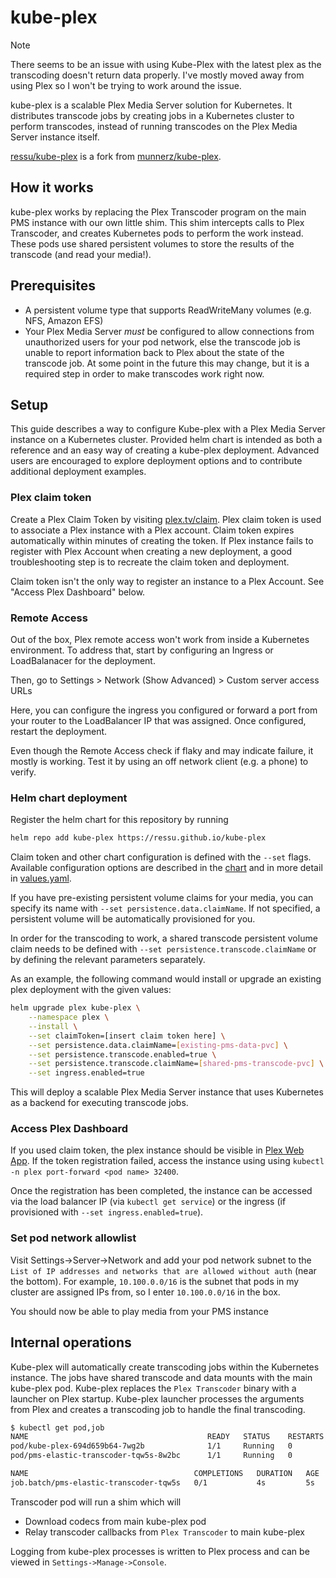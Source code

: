 # kube-plex

> [!NOTE]
> There seems to be an issue with using Kube-Plex with the latest plex as the transcoding doesn't return data properly. I've mostly moved away from using Plex so I won't be trying to work around the issue.

kube-plex is a scalable Plex Media Server solution for Kubernetes. It
distributes transcode jobs by creating jobs in a Kubernetes cluster to perform
transcodes, instead of running transcodes on the Plex Media Server instance
itself.

[ressu/kube-plex](https://github.com/ressu/kube-plex) is a fork from
[munnerz/kube-plex](https://github.com/munnerz/kube-plex).

## How it works

kube-plex works by replacing the Plex Transcoder program on the main PMS
instance with our own little shim. This shim intercepts calls to Plex
Transcoder, and creates Kubernetes pods to perform the work instead. These
pods use shared persistent volumes to store the results of the transcode (and
read your media!).

## Prerequisites

* A persistent volume type that supports ReadWriteMany volumes (e.g. NFS,
Amazon EFS)
* Your Plex Media Server *must* be configured to allow connections from
unauthorized users for your pod network, else the transcode job is unable to
report information back to Plex about the state of the transcode job. At some
point in the future this may change, but it is a required step in order to make
transcodes work right now.

## Setup

This guide describes a way to configure Kube-plex with a Plex Media Server instance on a
Kubernetes cluster. Provided helm chart is intended as both a reference and an
easy way of creating a kube-plex deployment. Advanced users are encouraged to
explore deployment options and to contribute additional deployment examples.

### Plex claim token

Create a Plex Claim Token by visiting [plex.tv/claim](https://plex.tv/claim). 
Plex claim token is used to associate a Plex instance with a Plex account. Claim
token expires automatically within minutes of creating the token. If Plex
instance fails to register with Plex Account when creating a new deployment, a
good troubleshooting step is to recreate the claim token and deployment.

Claim token isn't the only way to register an instance to a Plex Account. See
"Access Plex Dashboard" below.

### Remote Access

Out of the box, Plex remote access won't work from inside a Kubernetes environment.
To address that, start by configuring an Ingress or LoadBalanacer for the
deployment.

Then, go to Settings > Network (Show Advanced) > Custom server access URLs

Here, you can configure the ingress you configured or forward a port from your router
to the LoadBalancer IP that was assigned. Once configured, restart the deployment.

Even though the Remote Access check if flaky and may indicate failure, it mostly is
working. Test it by using an off network client (e.g. a phone) to verify.

### Helm chart deployment

Register the helm chart for this repository by running

```bash
helm repo add kube-plex https://ressu.github.io/kube-plex
```

Claim token and other chart configuration is defined with the `--set` flags.
Available configuration options are described in the
[chart](charts/kube-plex/README.md) and in more detail in
[values.yaml](charts/kube-plex/values.yaml).

If you have pre-existing persistent volume claims for your
media, you can specify its name with `--set persistence.data.claimName`. If not
specified, a persistent volume will be automatically provisioned for you.

In order for the transcoding to work, a shared transcode persistent volume claim
needs to be defined with `--set persistence.transcode.claimName` or by defining
the relevant parameters separately.

As an example, the following command would install or upgrade an existing plex
deployment with the given values:

```bash
helm upgrade plex kube-plex \
    --namespace plex \
    --install \
    --set claimToken=[insert claim token here] \
    --set persistence.data.claimName=[existing-pms-data-pvc] \
    --set persistence.transcode.enabled=true \
    --set persistence.transcode.claimName=[shared-pms-transcode-pvc] \
    --set ingress.enabled=true
```

This will deploy a scalable Plex Media Server instance that uses Kubernetes as
a backend for executing transcode jobs.

### Access Plex Dashboard

If you used claim token, the plex instance should be visible in [Plex Web
App](https://app.plex.tv). If the token registration failed, access the instance
using using `kubectl -n plex port-forward <pod name> 32400`.

Once the registration has been completed, the instance can be accessed via the
load balancer IP (via `kubectl get service`) or the ingress (if provisioned with
`--set ingress.enabled=true`).

### Set pod network allowlist

Visit Settings->Server->Network and add your pod network subnet to the
`List of IP addresses and networks that are allowed without auth` (near the
bottom). For example, `10.100.0.0/16` is the subnet that pods in my cluster are
assigned IPs from, so I enter `10.100.0.0/16` in the box.

You should now be able to play media from your PMS instance

## Internal operations

Kube-plex will automatically create transcoding jobs within the Kubernetes
instance. The jobs have shared transcode and data mounts with the main kube-plex
pod. Kube-plex replaces the `Plex Transcoder` binary with a launcher on Plex
startup. Kube-plex launcher processes the arguments from Plex and creates a
transcoding job to handle the final transcoding.

```bash
$ kubectl get pod,job
NAME                                        READY   STATUS    RESTARTS   AGE
pod/kube-plex-694d659b64-7wg2b              1/1     Running   0          6d23h
pod/pms-elastic-transcoder-tqw5s-8w2bc      1/1     Running   0          4s

NAME                                     COMPLETIONS   DURATION   AGE
job.batch/pms-elastic-transcoder-tqw5s   0/1           4s         5s
```

Transcoder pod will run a shim which will

* Download codecs from main kube-plex pod
* Relay transcoder callbacks from `Plex Transcoder` to main kube-plex

Logging from kube-plex processes is written to Plex process and can be viewed in `Settings->Manage->Console`.
